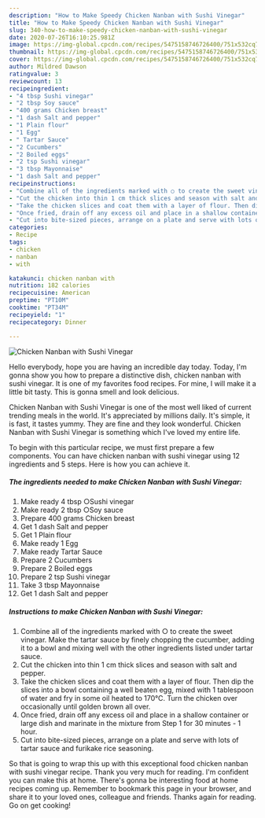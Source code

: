 ```yaml
---
description: "How to Make Speedy Chicken Nanban with Sushi Vinegar"
title: "How to Make Speedy Chicken Nanban with Sushi Vinegar"
slug: 340-how-to-make-speedy-chicken-nanban-with-sushi-vinegar
date: 2020-07-26T16:10:25.981Z
image: https://img-global.cpcdn.com/recipes/5475158746726400/751x532cq70/chicken-nanban-with-sushi-vinegar-recipe-main-photo.jpg
thumbnail: https://img-global.cpcdn.com/recipes/5475158746726400/751x532cq70/chicken-nanban-with-sushi-vinegar-recipe-main-photo.jpg
cover: https://img-global.cpcdn.com/recipes/5475158746726400/751x532cq70/chicken-nanban-with-sushi-vinegar-recipe-main-photo.jpg
author: Mildred Dawson
ratingvalue: 3
reviewcount: 13
recipeingredient:
- "4 tbsp Sushi vinegar"
- "2 tbsp Soy sauce"
- "400 grams Chicken breast"
- "1 dash Salt and pepper"
- "1 Plain flour"
- "1 Egg"
- " Tartar Sauce"
- "2 Cucumbers"
- "2 Boiled eggs"
- "2 tsp Sushi vinegar"
- "3 tbsp Mayonnaise"
- "1 dash Salt and pepper"
recipeinstructions:
- "Combine all of the ingredients marked with ○ to create the sweet vinegar.  Make the tartar sauce by finely chopping the cucumber, adding it to a bowl and mixing well with the other ingredients listed under tartar sauce."
- "Cut the chicken into thin 1 cm thick slices and season with salt and pepper."
- "Take the chicken slices and coat them with a layer of flour. Then dip the slices into a bowl containing a well beaten egg, mixed with 1 tablespoon of water and fry in some oil heated to 170℃. Turn the chicken over occasionally until golden brown all over."
- "Once fried, drain off any excess oil and place in a shallow container or large dish and marinate in the mixture from Step 1 for 30 minutes - 1 hour."
- "Cut into bite-sized pieces, arrange on a plate and serve with lots of tartar sauce and furikake rice seasoning."
categories:
- Recipe
tags:
- chicken
- nanban
- with

katakunci: chicken nanban with 
nutrition: 182 calories
recipecuisine: American
preptime: "PT10M"
cooktime: "PT34M"
recipeyield: "1"
recipecategory: Dinner

---
```



![Chicken Nanban with Sushi Vinegar](https://img-global.cpcdn.com/recipes/5475158746726400/751x532cq70/chicken-nanban-with-sushi-vinegar-recipe-main-photo.jpg)

Hello everybody, hope you are having an incredible day today. Today, I'm gonna show you how to prepare a distinctive dish, chicken nanban with sushi vinegar. It is one of my favorites food recipes. For mine, I will make it a little bit tasty. This is gonna smell and look delicious.



Chicken Nanban with Sushi Vinegar is one of the most well liked of current trending meals in the world. It's appreciated by millions daily. It's simple, it is fast, it tastes yummy. They are fine and they look wonderful. Chicken Nanban with Sushi Vinegar is something which I've loved my entire life.


To begin with this particular recipe, we must first prepare a few components. You can have chicken nanban with sushi vinegar using 12 ingredients and 5 steps. Here is how you can achieve it.

<!--inarticleads1-->

##### The ingredients needed to make Chicken Nanban with Sushi Vinegar:

1. Make ready 4 tbsp ○Sushi vinegar
1. Make ready 2 tbsp ○Soy sauce
1. Prepare 400 grams Chicken breast
1. Get 1 dash Salt and pepper
1. Get 1 Plain flour
1. Make ready 1 Egg
1. Make ready  Tartar Sauce
1. Prepare 2 Cucumbers
1. Prepare 2 Boiled eggs
1. Prepare 2 tsp Sushi vinegar
1. Take 3 tbsp Mayonnaise
1. Get 1 dash Salt and pepper




<!--inarticleads2-->

##### Instructions to make Chicken Nanban with Sushi Vinegar:

1. Combine all of the ingredients marked with ○ to create the sweet vinegar.  Make the tartar sauce by finely chopping the cucumber, adding it to a bowl and mixing well with the other ingredients listed under tartar sauce.
1. Cut the chicken into thin 1 cm thick slices and season with salt and pepper.
1. Take the chicken slices and coat them with a layer of flour. Then dip the slices into a bowl containing a well beaten egg, mixed with 1 tablespoon of water and fry in some oil heated to 170℃. Turn the chicken over occasionally until golden brown all over.
1. Once fried, drain off any excess oil and place in a shallow container or large dish and marinate in the mixture from Step 1 for 30 minutes - 1 hour.
1. Cut into bite-sized pieces, arrange on a plate and serve with lots of tartar sauce and furikake rice seasoning.




So that is going to wrap this up with this exceptional food chicken nanban with sushi vinegar recipe. Thank you very much for reading. I'm confident you can make this at home. There's gonna be interesting food at home recipes coming up. Remember to bookmark this page in your browser, and share it to your loved ones, colleague and friends. Thanks again for reading. Go on get cooking!
